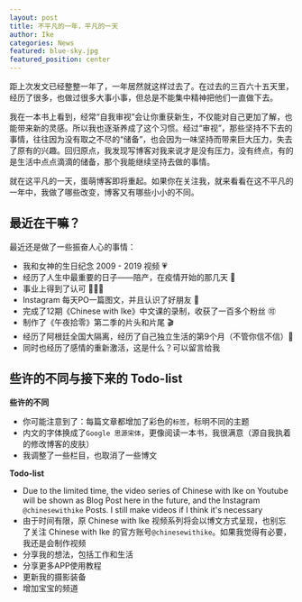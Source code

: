 ```yaml
---
layout: post
title: 不平凡的一年，平凡的一天
author: Ike
categories: News
featured: blue-sky.jpg
featured_position: center
---
```


距上次发文已经整整一年了，一年居然就这样过去了。在过去的三百六十五天里，经历了很多，也做过很多大事小事，但总是不能集中精神把他们一直做下去。

我在一本书上看到，经常“自我审视”会让你重获新生，不仅能对自己更加了解，也能带来新的灵感。所以我也逐渐养成了这个习惯。经过“审视”，那些坚持不下去的事情，往往因为没有取之不尽的“储备”，也会因为一味坚持而带来巨大压力，失去了原有的兴趣。回归原点，我发现写博客对我来说才是没有压力，没有终点，有的是生活中点点滴滴的储备，那个我能继续坚持去做的事情。

就在这平凡的一天，蛋萌博客即将重起。如果你在关注我，就来看看在这不平凡的一年中，我做了哪些改变，博客又有哪些小小的不同。

## 最近在干嘛？

最近还是做了一些振奋人心的事情：
- 我和女神的生日纪念 2009 - 2019 视频 💗
- 经历了人生中最重要的日子——陪产，在疫情开始的那几天 🍼
- 事业上得到了认可 👏👏👏
- Instagram 每天PO一篇图文，并且认识了好朋友 🌛
- 完成了12期《Chinese with Ike》中文课的录制，收获了一百多个粉丝 🉑
- 制作了《午夜拾零》第二季的片头和片尾 🎬
- 经历了阿根廷全国大隔离，经历了自己独立生活的第9个月（不管你信不信）🍌
- 同时也经历了感情的重新激活，这是什么？可以留言给我

## 些许的不同与接下来的 Todo-list

<strong>些许的不同</strong>
- 你可能注意到了：每篇文章都增加了彩色的``标签``，标明不同的主题
- 内文的字体换成了``Google 思源宋体``，更像阅读一本书，我很满意（源自我执着的修改博客的皮肤）
- 我调整了一些栏目，也取消了一些博文

<strong>Todo-list</strong>
- Due to the limited time, the video series of Chinese with Ike on Youtube will be shown as Blog Post here in the future, and the Instagram ``@chinesewithike`` Posts. I still make videos if I think it's necessary
- 由于时间有限，原 Chinese with Ike 视频系列将会以博文方式呈现，也别忘了关注 Chinese with Ike 的官方账号``@chinesewithike``。如果我觉得有必要，我还是会制作视频
- 分享我的想法，包括工作和生活
- 分享更多APP使用教程
- 更新我的摄影装备
- 增加宝宝的频道